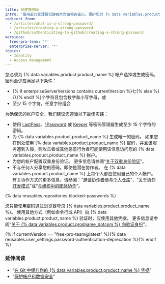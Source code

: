 ```yaml
---
title: 创建强密码
intro: '使用密码管理器创建强大而独特的密码，保护您的 {% data variables.product.product_name %} 帐户。'
redirect_from:
  - /articles/what-is-a-strong-password/
  - /articles/creating-a-strong-password
  - /github/authenticating-to-github/creating-a-strong-password
versions:
  free-pro-team: '*'
  enterprise-server: '*'
topics:
  - Identity
  - Access management
---
```


您必须为 {% data variables.product.product_name %} 帐户选择或生成密码，密码至少应满足以下条件：
- {% if enterpriseServerVersions contains currentVersion %}七{% else %}八{% endif %}个字符且包含数字和小写字母，或
- 至少 15 个字符，任意字符组合

为确保您的帐户安全，我们建议您遵循以下最佳实践：
- 使用 [LastPass](https://lastpass.com/)、[1Password](https://1password.com/) 或 [Keeper](https://keepersecurity.com/) 等密码管理器生成至少 15 个字符的密码。
- 为 {% data variables.product.product_name %} 生成唯一的密码。 如果您在别处使用 {% data variables.product.product_name %} 密码，并且该服务遭到入侵，则攻击者或其他恶意行为者可能使用该信息访问您的 {% data variables.product.product_name %} 帐户。
- 为您的帐户配置双重身份验证。 更多信息请参阅“[关于双重身份验证](/articles/about-two-factor-authentication)”。
- 不与任何人分享您的密码，即使是潜在协作者。 在 {% data variables.product.product_name %} 上每个人都应使用自己的个人帐户。 有关协作方式的更多信息，请参阅：“[邀请协作者参与个人仓库](/articles/inviting-collaborators-to-a-personal-repository)”、“[关于协作开发模式](/articles/about-collaborative-development-models/)”或“[与组织中的团体协作](/organizations/collaborating-with-groups-in-organizations/)”。

{% data reusables.repositories.blocked-passwords %}

您只能使用密码通过浏览器登录 {% data variables.product.product_name %}。 使用其他方式（例如命令行或 API）向 {% data variables.product.product_name %} 验证时，应使用其他凭据。 更多信息请参阅“[关于 {% data variables.product.prodname_dotcom %} 向验证身份](/github/authenticating-to-github/about-authentication-to-github)”。

{% if currentVersion == "free-pro-team@latest" %}{% data reusables.user_settings.password-authentication-deprecation %}{% endif %}

### 延伸阅读

- “[在 Git 中缓存您的 {% data variables.product.product_name %} 凭据](/github/getting-started-with-github/caching-your-github-credentials-in-git/)”
- “[保护帐户和数据安全](/articles/keeping-your-account-and-data-secure/)”
